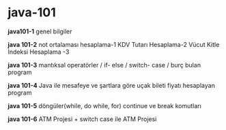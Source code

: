 # java-101

**java101-1**
 genel bilgiler

**java 101-2**
 not ortalaması hesaplama-1
 KDV Tutarı Hesaplama-2
 Vücut Kitle İndeksi Hesaplama -3
 
**java 101-3**
mantıksal operatörler / if- else / switch- case / burç bulan program

**java 101-4**
Java ile mesafeye ve şartlara göre uçak bileti fiyatı hesaplayan program

**java 101-5**
döngüler(while, do while, for)
continue ve break komutları

**java 101-6**
ATM Projesi + switch case ile ATM Projesi

